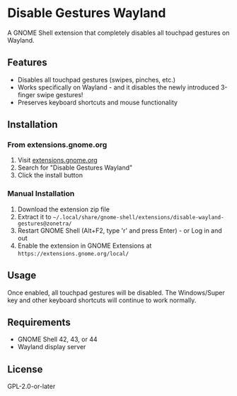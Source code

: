 # Disable Gestures Wayland

A GNOME Shell extension that completely disables all touchpad gestures on Wayland.

## Features

- Disables all touchpad gestures (swipes, pinches, etc.)
- Works specifically on Wayland - and it disables the newly introduced 3-finger swipe gestures!
- Preserves keyboard shortcuts and mouse functionality

## Installation

### From extensions.gnome.org

1. Visit [extensions.gnome.org](https://extensions.gnome.org)
2. Search for "Disable Gestures Wayland"
3. Click the install button

### Manual Installation

1. Download the extension zip file
2. Extract it to `~/.local/share/gnome-shell/extensions/disable-wayland-gestures@zonetra/`
3. Restart GNOME Shell (Alt+F2, type 'r' and press Enter) - or Log in and out
4. Enable the extension in GNOME Extensions at `https://extensions.gnome.org/local/`

## Usage

Once enabled, all touchpad gestures will be disabled. The Windows/Super key and other keyboard shortcuts will continue to work normally.

## Requirements

- GNOME Shell 42, 43, or 44
- Wayland display server

## License

GPL-2.0-or-later 
